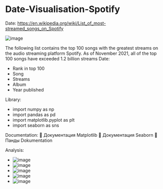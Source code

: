 # Date-Visualisation-Spotify

Date: https://en.wikipedia.org/wiki/List_of_most-streamed_songs_on_Spotify


![image](https://user-images.githubusercontent.com/92888200/145474614-4a6b4942-a956-4e45-81d2-a10312e534a6.png)

The following list contains the top 100 songs with the greatest streams on the audio streaming platform Spotify. As of November 2021, all of the top 100 songs have exceeded 1.2 billion streams
Date:
- Rank in top 100 
- Song
- Streams
- Album
- Year published

Library:
- import numpy as np
- import pandas as pd
- import matplotlib.pyplot as plt
- import seaborn as sns

Documentation:
📖 Документация Matplotlib
📖 Документация Seaborn
📖 Панды Dokumentation

Analysis:
- ![image](https://user-images.githubusercontent.com/92888200/145472887-84aa1ee3-61ae-45ee-afea-d7eed419ce69.png)
- ![image](https://user-images.githubusercontent.com/92888200/145472906-0950d4e6-1138-4697-8d99-a6a27da37fe5.png)
- ![image](https://user-images.githubusercontent.com/92888200/145472926-92f94bab-9857-4268-91ea-0112487f52ee.png)
- ![image](https://user-images.githubusercontent.com/92888200/145472946-0227bdbf-3de8-49e5-a8d7-2cb2ba4d3435.png)
- ![image](https://user-images.githubusercontent.com/92888200/145472968-7fda2754-7109-49fc-96bd-daa9743ba5f3.png)
